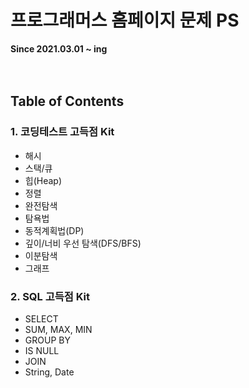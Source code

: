 # 프로그래머스 홈페이지 문제 PS<br>
<b>Since 2021.03.01 ~ ing</b>
<br><br><br>

## Table of Contents
### 1. 코딩테스트 고득점 Kit
* 해시
* 스택/큐
* 힙(Heap)
* 정렬
* 완전탐색
* 탐욕법
* 동적계획법(DP)
* 깊이/너비 우선 탐색(DFS/BFS)
* 이분탐색
* 그래프
### 2. SQL 고득점 Kit
* SELECT
* SUM, MAX, MIN
* GROUP BY
* IS NULL
* JOIN
* String, Date
